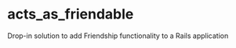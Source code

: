 acts_as_friendable
==================

Drop-in solution to add Friendship functionality to a Rails application